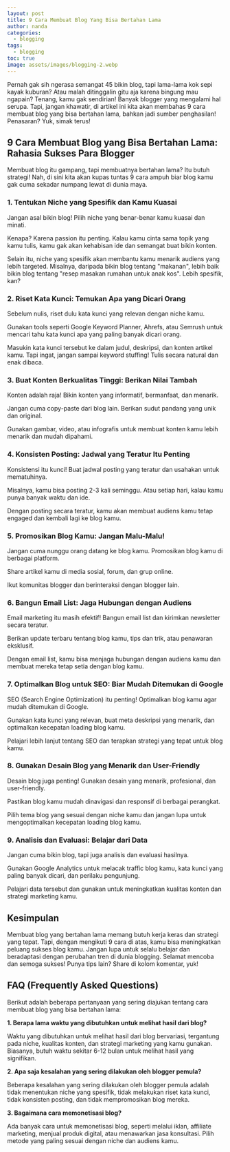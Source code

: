 ```yaml
---
layout: post
title: 9 Cara Membuat Blog Yang Bisa Bertahan Lama
author: nanda
categories:
  - blogging
tags:
  - blogging
toc: true
image: assets/images/blogging-2.webp
---
```



Pernah gak sih ngerasa semangat 45 bikin blog, tapi lama-lama kok sepi kayak kuburan? Atau malah ditinggalin gitu aja karena bingung mau ngapain? Tenang, kamu gak sendirian! Banyak blogger yang mengalami hal serupa. Tapi, jangan khawatir, di artikel ini kita akan membahas 9 cara membuat blog yang bisa bertahan lama, bahkan jadi sumber penghasilan! Penasaran? Yuk, simak terus!

## 9 Cara Membuat Blog yang Bisa Bertahan Lama: Rahasia Sukses Para Blogger

Membuat blog itu gampang, tapi membuatnya bertahan lama? Itu butuh strategi! Nah, di sini kita akan kupas tuntas 9 cara ampuh biar blog kamu gak cuma sekadar numpang lewat di dunia maya.

### 1\. Tentukan Niche yang Spesifik dan Kamu Kuasai

Jangan asal bikin blog! Pilih niche yang benar-benar kamu kuasai dan minati.

Kenapa? Karena passion itu penting. Kalau kamu cinta sama topik yang kamu tulis, kamu gak akan kehabisan ide dan semangat buat bikin konten.

Selain itu, niche yang spesifik akan membantu kamu menarik audiens yang lebih targeted. Misalnya, daripada bikin blog tentang "makanan", lebih baik bikin blog tentang "resep masakan rumahan untuk anak kos". Lebih spesifik, kan?

### 2\. Riset Kata Kunci: Temukan Apa yang Dicari Orang

Sebelum nulis, riset dulu kata kunci yang relevan dengan niche kamu.

Gunakan tools seperti Google Keyword Planner, Ahrefs, atau Semrush untuk mencari tahu kata kunci apa yang paling banyak dicari orang.

Masukin kata kunci tersebut ke dalam judul, deskripsi, dan konten artikel kamu. Tapi ingat, jangan sampai keyword stuffing! Tulis secara natural dan enak dibaca.

### 3\. Buat Konten Berkualitas Tinggi: Berikan Nilai Tambah

Konten adalah raja! Bikin konten yang informatif, bermanfaat, dan menarik.

Jangan cuma copy-paste dari blog lain. Berikan sudut pandang yang unik dan original.

Gunakan gambar, video, atau infografis untuk membuat konten kamu lebih menarik dan mudah dipahami.

### 4\. Konsisten Posting: Jadwal yang Teratur Itu Penting

Konsistensi itu kunci! Buat jadwal posting yang teratur dan usahakan untuk mematuhinya.

Misalnya, kamu bisa posting 2-3 kali seminggu. Atau setiap hari, kalau kamu punya banyak waktu dan ide.

Dengan posting secara teratur, kamu akan membuat audiens kamu tetap engaged dan kembali lagi ke blog kamu.

### 5\. Promosikan Blog Kamu: Jangan Malu-Malu!

Jangan cuma nunggu orang datang ke blog kamu. Promosikan blog kamu di berbagai platform.

Share artikel kamu di media sosial, forum, dan grup online.

Ikut komunitas blogger dan berinteraksi dengan blogger lain.

### 6\. Bangun Email List: Jaga Hubungan dengan Audiens

Email marketing itu masih efektif! Bangun email list dan kirimkan newsletter secara teratur.

Berikan update terbaru tentang blog kamu, tips dan trik, atau penawaran eksklusif.

Dengan email list, kamu bisa menjaga hubungan dengan audiens kamu dan membuat mereka tetap setia dengan blog kamu.

### 7\. Optimalkan Blog untuk SEO: Biar Mudah Ditemukan di Google

SEO (Search Engine Optimization) itu penting! Optimalkan blog kamu agar mudah ditemukan di Google.

Gunakan kata kunci yang relevan, buat meta deskripsi yang menarik, dan optimalkan kecepatan loading blog kamu.

Pelajari lebih lanjut tentang SEO dan terapkan strategi yang tepat untuk blog kamu.

### 8\. Gunakan Desain Blog yang Menarik dan User-Friendly

Desain blog juga penting! Gunakan desain yang menarik, profesional, dan user-friendly.

Pastikan blog kamu mudah dinavigasi dan responsif di berbagai perangkat.

Pilih tema blog yang sesuai dengan niche kamu dan jangan lupa untuk mengoptimalkan kecepatan loading blog kamu.

### 9\. Analisis dan Evaluasi: Belajar dari Data

Jangan cuma bikin blog, tapi juga analisis dan evaluasi hasilnya.

Gunakan Google Analytics untuk melacak traffic blog kamu, kata kunci yang paling banyak dicari, dan perilaku pengunjung.

Pelajari data tersebut dan gunakan untuk meningkatkan kualitas konten dan strategi marketing kamu.

## Kesimpulan

Membuat blog yang bertahan lama memang butuh kerja keras dan strategi yang tepat. Tapi, dengan mengikuti 9 cara di atas, kamu bisa meningkatkan peluang sukses blog kamu. Jangan lupa untuk selalu belajar dan beradaptasi dengan perubahan tren di dunia blogging. Selamat mencoba dan semoga sukses! Punya tips lain? Share di kolom komentar, yuk!

## FAQ (Frequently Asked Questions)

Berikut adalah beberapa pertanyaan yang sering diajukan tentang cara membuat blog yang bisa bertahan lama:

**1\. Berapa lama waktu yang dibutuhkan untuk melihat hasil dari blog?**

Waktu yang dibutuhkan untuk melihat hasil dari blog bervariasi, tergantung pada niche, kualitas konten, dan strategi marketing yang kamu gunakan. Biasanya, butuh waktu sekitar 6-12 bulan untuk melihat hasil yang signifikan.

**2\. Apa saja kesalahan yang sering dilakukan oleh blogger pemula?**

Beberapa kesalahan yang sering dilakukan oleh blogger pemula adalah tidak menentukan niche yang spesifik, tidak melakukan riset kata kunci, tidak konsisten posting, dan tidak mempromosikan blog mereka.

**3\. Bagaimana cara memonetisasi blog?**

Ada banyak cara untuk memonetisasi blog, seperti melalui iklan, affiliate marketing, menjual produk digital, atau menawarkan jasa konsultasi. Pilih metode yang paling sesuai dengan niche dan audiens kamu.
